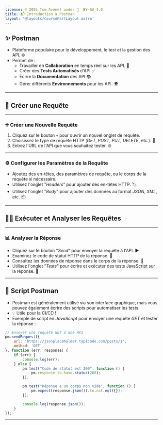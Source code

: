 ```yaml
---
license: © 2025 Tom Avenel under 󰵫  BY-SA 4.0
title: 📬 Introduction à Postman
layout: '@layouts/CoursePartLayout.astro'
---
```


## ✨ Postman

- Plateforme populaire pour le développement, le test et la gestion des API. 🌐
- Permet de :
  - Travailler en **Collaboration** en temps réel sur les API. 👥
  - Créer des **Tests Automatisés** d'API ✅
  - Écrire la **Documentation** des API 📚
  - Gérer différents **Environnements** pour les API. 🌍

---

## 📝 Créer une Requête

---

### ➕ Créer une Nouvelle Requête

1. Cliquez sur le bouton `+` pour ouvrir un nouvel onglet de requête.
2. Choisissez le type de requête HTTP (_GET_, _POST_, _PUT_, _DELETE_, etc.). 📄
3. Entrez l'URL de l'API que vous souhaitez tester. 🌐

---

### ⚙️ Configurer les Paramètres de la Requête

- Ajoutez des en-têtes, des paramètres de requête, ou le corps de la requête si nécessaire.
- Utilisez l'onglet "_Headers_" pour ajouter des en-têtes HTTP. 🏷️
- Utilisez l'onglet "_Body_" pour ajouter des données au format _JSON_, _XML_, etc. 📦

---

## 🏃‍♂️ Exécuter et Analyser les Requêtes

---

### 📊 Analyser la Réponse

- Cliquez sur le bouton "_Send_" pour envoyer la requête à l'API. ▶️ 
- Examinez le code de statut HTTP de la réponse. 🔢
- Consultez les données de réponse dans le corps de la réponse. 📄
- Utilisez l'onglet "_Tests_" pour écrire et exécuter des tests JavaScript sur la réponse. 🧪

---

## 🔢 Script Postman

- Postman est généralement utilisé via son interface graphique, mais vous pouvez également écrire des scripts pour automatiser les tests.
- 💡 Utile pour la CI/CD !
- Exemple de script en _JavaScript_ pour envoyer une requête _GET_ et tester la réponse :

```js
// Envoyer une requête GET à une API
pm.sendRequest({
    url: 'https://jsonplaceholder.typicode.com/posts/1',
    method: 'GET',
}, function (err, response) {
    if (err) {
        console.log(err);
    } else {
        pm.test("Code de statut est 200", function () {
            pm.response.to.have.status(200);
        });

        pm.test("Réponse a un corps non vide", function () {
            pm.expect(response.json()).to.not.eql({});
        });

        console.log(response.json());
    }
});
```

---

